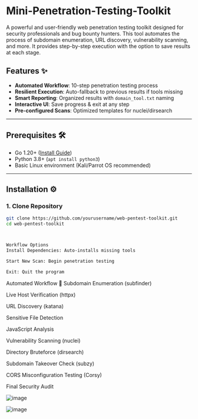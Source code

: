 # Mini-Penetration-Testing-Toolkit
A powerful and user-friendly web penetration testing toolkit designed for security professionals and bug bounty hunters. This tool automates the process of subdomain enumeration, URL discovery, vulnerability scanning, and more. It provides step-by-step execution with the option to save results at each stage.
## Features ✨
- **Automated Workflow**: 10-step penetration testing process
- **Resilient Execution**: Auto-fallback to previous results if tools missing
- **Smart Reporting**: Organized results with `domain_tool.txt` naming
- **Interactive UI**: Save progress & exit at any step
- **Pre-configured Scans**: Optimized templates for nuclei/dirsearch

---

## Prerequisites 🛠️
- Go 1.20+ ([Install Guide](https://go.dev/doc/install))
- Python 3.8+ (`apt install python3`)
- Basic Linux environment (Kali/Parrot OS recommended)

---

## Installation ⚙️

### 1. Clone Repository
```bash
git clone https://github.com/yourusername/web-pentest-toolkit.git
cd web-pentest-toolkit



Workflow Options
Install Dependencies: Auto-installs missing tools

Start New Scan: Begin penetration testing

Exit: Quit the program
```
Automated Workflow 🔄
Subdomain Enumeration (subfinder)

Live Host Verification (httpx)

URL Discovery (katana)

Sensitive File Detection

JavaScript Analysis

Vulnerability Scanning (nuclei)

Directory Bruteforce (dirsearch)

Subdomain Takeover Check (subzy)

CORS Misconfiguration Testing (Corsy)

Final Security Audit


![image](https://github.com/user-attachments/assets/9e8f78f4-96da-4b7c-ada1-da70bd91b3b4)

![image](https://github.com/user-attachments/assets/70b7f75d-201f-4334-86d3-ef80335397c2)

